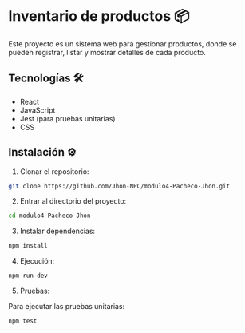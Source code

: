 # Inventario de productos 📦

Este proyecto es un sistema web para gestionar productos, donde se pueden registrar, listar y mostrar detalles de cada producto.

## Tecnologías 🛠️

- React
- JavaScript
- Jest (para pruebas unitarias)
- CSS

## Instalación ⚙️

1. Clonar el repositorio:

```bash
git clone https://github.com/Jhon-NPC/modulo4-Pacheco-Jhon.git
```

2. Entrar al directorio del proyecto:

```bash
cd modulo4-Pacheco-Jhon
```

3. Instalar dependencias:
   
```bash
npm install
```

4. Ejecución:

```bash
npm run dev
```

5. Pruebas:

Para ejecutar las pruebas unitarias:

```bash
npm test
```
